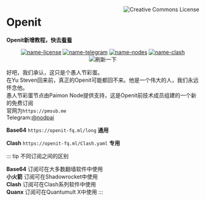 <a rel="license" href="https://creativecommons.org/licenses/by-sa/4.0/deed.zh"><img align="right" alt="Creative Commons License" style="border-width:0" src="https://i.creativecommons.org/l/by-sa/4.0/80x15.png" /></a>

# Openit

**Openit新增教程，快去[看看](/tutorial/)**

<div align="center">

[![name-license][svg-license]][git-license]
[![name-telegram][svg-telegram]][telegram]
[![name-nodes][svg-nodes]][git-nodes]
[![name-clash][svg-clash]][git-clash]
![刷新一下][svg-counter]
<!--此处隔开，不然无法正确编译；这是注释文本，不会显示-->

[git-license]: https://github.com/git-yusteven/openit/blob/main/LICENSE
[git-nodes]: https://github.com/git-yusteven/openit/blob/main/url
[git-clash]: https://github.com/git-yusteven/openit/blob/main/Clash.yaml
[telegram]: https://t.me/ShareCentrePro
[svg-license]: https://img.shields.io/badge/license-CC%20BY--SA%204.0-green.svg?style=plastic
[svg-nodes]: https://github.com/git-yusteven/openit/actions/workflows/Nodes.yaml/badge.svg?branch=main
[svg-clash]: https://github.com/git-yusteven/openit/actions/workflows/Clash.yaml/badge.svg?branch=main&event=workflow_dispatch
[svg-telegram]: https://img.shields.io/badge/Telegram-@ShareCentrePro-blue.svg?style=plastic
[svg-counter]: https://github-watch.vercel.app/api/counter

</div>

好吧，我们承认，这只是个愚人节彩蛋。<br>
在Yu Steven回来前，真正的Openit可能都回不来。他是一个伟大的人，我们永远怀念他。<br>
愚人节彩蛋节点由Paimon Node提供支持，这是Openit前技术成员组建的一个新的免费订阅<br>
官网为```https://pmsub.me```<br>
Telegram:[@nodpai](https://t.me/nodpai/)

**Base64**
```https://openit-fq.ml/long```
**通用**

**Clash**
```https://openit-fq.ml/Clash.yaml```
**专用**


::: tip 不同订阅之间的区别 

**Base64** 订阅可在大多数翻墙软件中使用
<br>**小火箭** 订阅可在Shadowrocket中使用
<br>**Clash** 订阅可在Clash系列软件中使用
<br>**Quanx** 订阅可在Quantumult X中使用
:::

[about]: https://img.shields.io/badge/Telegram-@yusteven-blue.svg?style=plastic
[yusteven]: https://t.me/yusteven
<ads></ads>

